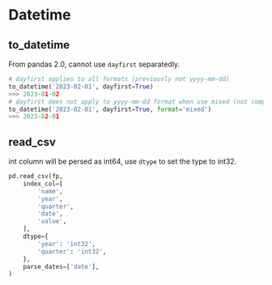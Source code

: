 # Datetime

## to_datetime
From pandas 2.0, cannot use `dayfirst` separatedly. 
```py
# dayfirst applies to all formats (previously not yyyy-mm-dd)
to_datetime('2023-02-01', dayfirst=True)
>>> 2023-01-02
# dayfirst does not apply to yyyy-mm-dd format when use mixed (not compatable with old versions)
to_datetime('2023-02-01', dayfirst=True, format='mixed')
>>> 2023-02-01
```

## read_csv
int column will be persed as int64, use `dtype` to set the type to int32.
```py
pd.read_csv(fp,
    index_col=[
        'name',
        'year',
        'quarter',
        'date',
        'value',
    ],
    dtype={
        'year': 'int32',
        'quarter': 'int32',
    },
    parse_dates=['date'],
)
```
